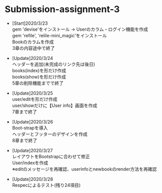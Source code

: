 # Submission-assignment-3

- [Start]2020/3/23  
	gem 'devise'をインストール → Userのカラム・ログイン機能を作成  
	gem 'refile', 'relile-mini_magic'をインストール  
	Bookのカラムを作成  
	3章の内容途中で終了  
  
- [Update]2020/3/24  
	ヘッダーを追加(未完成のリンク先は後日)  
	books(index)を形だけ作成  
	books(show)を形だけ作成  
	5章の削除機能までで終了  
  
- [Update]2020/3/25  
	user/editを形だけ作成  
	user/showだけに【User info】画面を作成  
	7章まで終了  
  
- [Update]2020/3/26  
	Boot-strapを導入  
	ヘッダーとフッターのデザインを作成  
	8章まで終了  
- [Update]2020/3/27  
	レイアウトをBootstrapに合わせて修正  
	User/indexを作成  
	※editのメッセージを再確認、userinfoとnewbookのrender方法を再確認  
- [Update]2020/3/28  
	Respecによるテスト(残り24項目)  